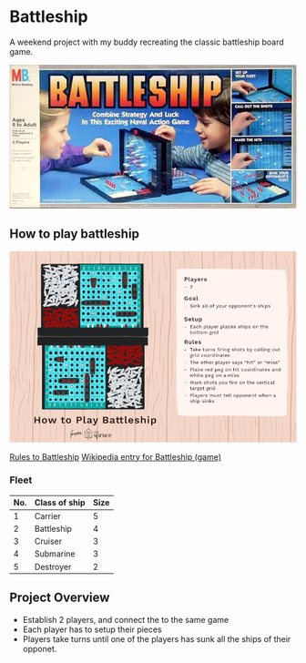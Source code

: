 # Battleship

A weekend project with my buddy recreating the classic battleship board game.

![picture of board game](./preview-battleship.jpg)

## How to play battleship

![how to play battleship](./how-to-play-battleship.gif)

[Rules to Battleship](https://www.thesprucecrafts.com/the-basic-rules-of-battleship-411069)
[Wikipedia entry for Battleship (game)](https://en.wikipedia.org/wiki/Battleship_%28game%29)

### Fleet

| No. | Class of ship | Size |
| --- | ------------- | ---- |
| 1   | Carrier       | 5    |
| 2   | Battleship    | 4    |
| 3   | Cruiser       | 3    |
| 4   | Submarine     | 3    |
| 5   | Destroyer     | 2    |

## Project Overview

- Establish 2 players, and connect the to the same game
- Each player has to setup their pieces
- Players take turns until one of the players has sunk all the ships of their opponet.
